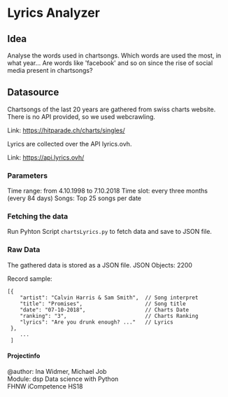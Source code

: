 # Lyrics Analyzer
## Idea
Analyse the words used in chartsongs.
Which words are used the most, in what year...
Are words like 'facebook' and so on since the rise of social media present in chartsongs?

## Datasource
Chartsongs of the last 20 years are gathered from swiss charts website. There is no API provided, so we used webcrawling.

Link: https://hitparade.ch/charts/singles/ 

Lyrics are collected over the API lyrics.ovh.  

Link: https://api.lyrics.ovh/

### Parameters  
Time range: from 4.10.1998 to 7.10.2018
Time slot: every three months (every 84 days)
Songs: Top 25 songs per date

### Fetching the data
Run Pyhton Script ```chartsLyrics.py``` to fetch data and save to JSON file.

### Raw Data
The gathered data is stored as a JSON file. 
JSON Objects: 2200
 
Record sample:
```
[{   
    "artist": "Calvin Harris & Sam Smith",  // Song interpret
    "title": "Promises",                    // Song title
    "date": "07-10-2018",                   // Charts Date
    "ranking": "3",                         // Charts Ranking
    "lyrics": "Are you drunk enough? ..."   // Lyrics
 }, 
    ...
 ]
```  

#### Projectinfo
@author: Ina Widmer, Michael Job  
Module: dsp Data science with Python  
FHNW iCompetence HS18